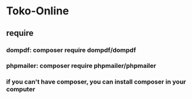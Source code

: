 # Toko-Online

## require
### dompdf: composer require dompdf/dompdf
### phpmailer: composer require phpmailer/phpmailer
### if you can't have composer, you can install composer in your computer